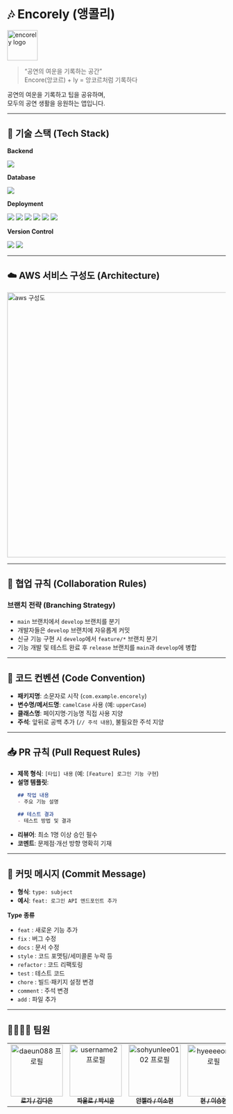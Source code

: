 # 🎶 Encorely (앵콜리)
<img width="70" height="70" alt="encorely logo" src="https://github.com/user-attachments/assets/a373f7cb-2998-4f53-af71-e04df831c394" />

> “공연의 여운을 기록하는 공간”  
> Encore(앙코르) + ly = 앙코르처럼 기록하다  

공연의 여운을 기록하고 팁을 공유하며,  
모두의 공연 생활을 응원하는 앱입니다.

---

## 🔧 기술 스택 (Tech Stack)

**Backend**
<div>
<img src="https://img.shields.io/badge/Spring%20Boot-6DB33F?style=for-the-badge&logo=springboot&logoColor=white" />
</div>

**Database**
<div>
<img src="https://img.shields.io/badge/MySQL-4479A1?style=for-the-badge&logo=mysql&logoColor=white" />
</div>

**Deployment**
<div>
<img src="https://img.shields.io/badge/Amazon%20AWS-232F3E?style=for-the-badge&logo=amazonaws&logoColor=white" />
<img src="https://img.shields.io/badge/Amazon%20EC2-FF9900?style=for-the-badge&logo=amazonec2&logoColor=white" />
<img src="https://img.shields.io/badge/Amazon%20RDS-527FFF?style=for-the-badge&logo=amazonrds&logoColor=white" />
<img src="https://img.shields.io/badge/Amazon%20S3-569A31?style=for-the-badge&logo=amazons3&logoColor=white" />
<img src="https://img.shields.io/badge/Nginx-009639?style=for-the-badge&logo=nginx&logoColor=white" />
<img src="https://img.shields.io/badge/Docker-2496ED?style=for-the-badge&logo=docker&logoColor=white" />
</div>


**Version Control**
<div>
<img src="https://img.shields.io/badge/git-%23F05033.svg?style=for-the-badge&logo=git&logoColor=white" />
<img src="https://img.shields.io/badge/github-%23121011.svg?style=for-the-badge&logo=github&logoColor=white" />
</div>


---

## ☁️ AWS 서비스 구성도 (Architecture)
<img width="668" height="612" alt="aws 구성도" src="https://github.com/user-attachments/assets/a0f1b6ba-2518-446b-83f6-aee4de788f34" />

---

## 🤝 협업 규칙 (Collaboration Rules)

### 브랜치 전략 (Branching Strategy)
- `main` 브랜치에서 `develop` 브랜치를 분기
- 개발자들은 `develop` 브랜치에 자유롭게 커밋
- 신규 기능 구현 시 `develop`에서 `feature/*` 브랜치 분기
- 기능 개발 및 테스트 완료 후 `release` 브랜치를 `main`과 `develop`에 병합

---

## 📝 코드 컨벤션 (Code Convention)
- **패키지명**: 소문자로 시작 (`com.example.encorely`)
- **변수명/메서드명**: `camelCase` 사용 (예: `upperCase`)
- **클래스명**: 페이지명·기능명 직접 사용 지양
- **주석**: 앞뒤로 공백 추가 (`// 주석 내용`), 불필요한 주석 지양

---

## 📥 PR 규칙 (Pull Request Rules)
- **제목 형식**: `[타입] 내용` (예: `[Feature] 로그인 기능 구현`)
- **설명 템플릿**:
    ```markdown
    ## 작업 내용
    - 주요 기능 설명

    ## 테스트 결과
    - 테스트 방법 및 결과
    ```
- **리뷰어**: 최소 1명 이상 승인 필수
- **코멘트**: 문제점·개선 방향 명확히 기재

---

## 💬 커밋 메시지 (Commit Message)
- **형식**: `type: subject`
- **예시**: `feat: 로그인 API 엔드포인트 추가`

**Type 종류**
- `feat` : 새로운 기능 추가
- `fix` : 버그 수정
- `docs` : 문서 수정
- `style` : 코드 포맷팅/세미콜론 누락 등
- `refactor` : 코드 리팩토링
- `test` : 테스트 코드
- `chore` : 빌드·패키지 설정 변경
- `comment` : 주석 변경
- `add` : 파일 추가

---

## 👨‍👩‍👧‍👦 팀원
<table>
  <tbody>
    <tr>
      <td align="center">
        <a href="https://github.com/daeun088">
          <img src="https://avatars.githubusercontent.com/daeun088?s=150" width="120" alt="daeun088 프로필"/>
          <br />
          <sub><b>로기 / 김다은</b></sub>
        </a>
      </td>
      <td align="center">
        <a href="https://github.com/keypang">
          <img src="https://github.com/keypang.png?size=150" width="120" alt="username2 프로필"/>
          <br />
          <sub><b>파울로 / 박시윤</b></sub>
        </a>
      </td>
      <td align="center">
        <a href="https://github.com/sohyunlee0102">
          <img src="https://avatars.githubusercontent.com/sohyunlee0102?s=150" width="120" alt="sohyunlee0102 프로필"/>
          <br />
          <sub><b>안젤라 / 이소현</b></sub>
        </a>
      </td>
      <td align="center">
        <a href="https://github.com/hyeeeeon">
          <img src="https://github.com/hyeeeeon.png?size=150" width="120" alt="hyeeeeon 프로필"/>
          <br />
          <sub><b>현 / 이승현</b></sub>
        </a>
      </td>
    </tr>
  </tbody>
</table>
